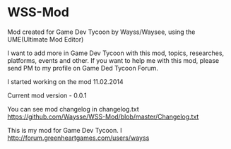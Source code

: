 WSS-Mod
=======
Mod created for Game Dev Tycoon by Wayss/Waysee, using the UME(Ultimate Mod Editor)

I want to add more in Game Dev Tycoon with this mod, topics, researches, platforms, events and other.
If you want to help me with this mod, please send PM to my profile on Game Ded Tycoon Forum.

I started working on the mod 11.02.2014

Current mod version - 0.0.1

You can see mod changelog in changelog.txt https://github.com/Waysse/WSS-Mod/blob/master/Changelog.txt




























This is my mod for Game Dev Tycoon. I http://forum.greenheartgames.com/users/wayss
